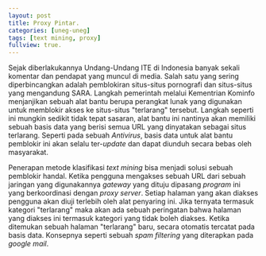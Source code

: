 ```yaml
---
layout: post
title: Proxy Pintar.
categories: [uneg-uneg]
tags: [text mining, proxy]
fullview: true.
---
```


Sejak diberlakukannya Undang-Undang ITE di Indonesia banyak sekali komentar dan pendapat yang muncul di media. Salah satu yang sering diperbincangkan adalah pemblokiran situs-situs pornografi dan situs-situs yang mengandung SARA. Langkah pemerintah melalui Kementrian Kominfo menjanjikan sebuah alat bantu berupa perangkat lunak yang digunakan untuk memblokir akses ke situs-situs "terlarang" tersebut. Langkah seperti ini mungkin sedikit tidak tepat sasaran, alat bantu ini nantinya akan memiliki sebuah basis data yang berisi semua URL yang dinyatakan sebagai situs terlarang. Seperti pada sebuah *Antivirus*, basis data untuk alat bantu pemblokir ini akan selalu ter-*update* dan dapat diunduh secara bebas oleh masyarakat. 

Penerapan metode klasifikasi *text mining* bisa menjadi solusi sebuah pemblokir handal. Ketika pengguna mengakses sebuah URL dari sebuah jaringan yang digunakannya *gateway* yang dituju dipasang *program* ini yang berkoordinasi dengan *proxy server*. Setiap halaman yang akan diakses pengguna akan diuji terlebih oleh alat penyaring ini. Jika ternyata termasuk kategori "terlarang" maka akan ada sebuah peringatan bahwa halaman yang diakses ini termasuk kategori yang tidak boleh diakses. Ketika ditemukan sebuah halaman "terlarang" baru, secara otomatis tercatat pada basis data. Konsepnya seperti sebuah *spam filtering* yang diterapkan pada *google mail*. 
